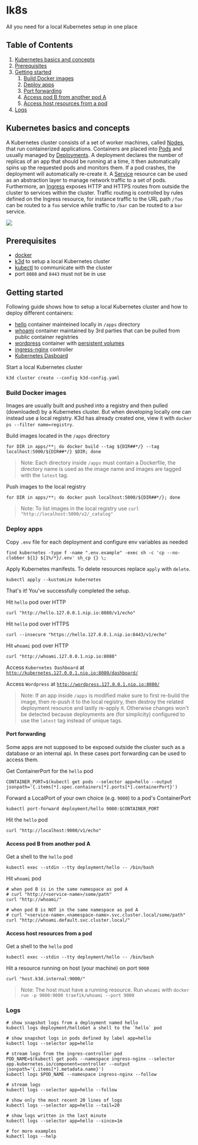 # lk8s

All you need for a local Kubernetes setup in one place

## Table of Contents

1. [Kubernetes basics and concepts](#kubernetes-basics-and-concepts)
2. [Prerequisites](#prerequisites)
3. [Getting started](#getting-started)
    1. [Build Docker images](#build-docker-images)
    2. [Deploy apps](#deploy-apps)
    4. [Port forwarding](#port-forwarding)
    6. [Access pod B from another pod A](#access-pod-b-from-another-pod-a)
    7. [Access host resources from a pod](#access-host-resources-from-a-pod)
7. [Logs](#logs)

## Kubernetes basics and concepts

A Kubernetes cluster consists of a set of worker machines, called
[Nodes](https://kubernetes.io/docs/concepts/architecture/nodes/), that run
containerized applications. Containers are placed into
[Pods](https://kubernetes.io/docs/concepts/workloads/pods/) and usually managed
by
[Deployments](https://kubernetes.io/docs/concepts/workloads/controllers/deployment/).
A deployment declares the number of replicas of an app that should be running at
a time, it then automatically spins up the requested pods and monitors them. If
a pod crashes, the deployment will automatically re-create it. A
[Service](https://kubernetes.io/docs/concepts/services-networking/service/)
resource can be used as an abstraction layer to manage network traffic to a set
of pods. Furthermore, an
[Ingress](https://kubernetes.io/docs/concepts/services-networking/ingress/)
exposes HTTP and HTTPS routes from outside the cluster to services within the
cluster. Traffic routing is controlled by rules defined on the Ingress resource,
for instance traffic to the URL path `/foo` can be routed to a `foo` service
while traffic to `/bar` can be routed to a `bar` service.

[![](https://mermaid.ink/img/pako:eNqNkl1vwiAUhv8KwRtNWueqWwwuXrkLk2Ux83L1gpZTJVJogO4j6n8fFRptsq8bODk873vgHA44VwwwwVtNqx16epmlEqFccJC2_-r3zSAeoqXcajAmLqmkW2DoIdNzJBRlKKOCyhw0GsZz7qnXFAce9Z-d_3JFmm2ltB2keHOuEdA4nh9vCqWOBvQbz-HWadc-RH2XJ9PRt5KM6laSXEtc_lpi6sy_LBe1saCvbPx5qOo8K8Wa4ivFzoURraqLTQdL_sASj41bzN3pF2zyEwaS-WFQYxZQoEpQLlHBhSA9xlhkrFZ7IL2iKEIcv3Nmd2RSfUS5EkqT3mg0mnVM9lMTLMbJfQ53_3JxZ12X0M3gdJGSXpZlXZvkYuMrXpzaSURte9sgiZphNMs5GjfLpLn6ldb_Td-UTtrfLOwzHOESdEk5c5_80HAptjsoIcXEhQwKWgub4lSeHFpXjFp4ZNwqjUlBhYEI09qq9afMMbG6hhZacOp-Vhmo0xedox4L)](https://mermaid.live/edit#pako:eNqNkl1vwiAUhv8KwRtNWueqWwwuXrkLk2Ux83L1gpZTJVJogO4j6n8fFRptsq8bODk873vgHA44VwwwwVtNqx16epmlEqFccJC2_-r3zSAeoqXcajAmLqmkW2DoIdNzJBRlKKOCyhw0GsZz7qnXFAce9Z-d_3JFmm2ltB2keHOuEdA4nh9vCqWOBvQbz-HWadc-RH2XJ9PRt5KM6laSXEtc_lpi6sy_LBe1saCvbPx5qOo8K8Wa4ivFzoURraqLTQdL_sASj41bzN3pF2zyEwaS-WFQYxZQoEpQLlHBhSA9xlhkrFZ7IL2iKEIcv3Nmd2RSfUS5EkqT3mg0mnVM9lMTLMbJfQ53_3JxZ12X0M3gdJGSXpZlXZvkYuMrXpzaSURte9sgiZphNMs5GjfLpLn6ldb_Td-UTtrfLOwzHOESdEk5c5_80HAptjsoIcXEhQwKWgub4lSeHFpXjFp4ZNwqjUlBhYEI09qq9afMMbG6hhZacOp-Vhmo0xedox4L)

## Prerequisites

- [docker](https://docs.docker.com/get-docker/)
- [k3d](https://k3d.io/) to setup a local Kubernetes cluster
- [kubectl](https://kubernetes.io/docs/tasks/tools/#kubectl) to communicate with
  the cluster
- port `8080` and `8443` must not be in use

## Getting started

Following guide shows how to setup a local Kubernetes cluster and how to deploy
different containers:

- [hello](./apps/hello/) container mainteined locally in `/apps` directory
- [whoami](https://hub.docker.com/r/traefik/whoami) container maintained by 3rd
parties that can be pulled from public container registries
- [wordpress](https://hub.docker.com/r/bitnami/wordpress/) container with
  [persistent
  volumes](https://kubernetes.io/docs/concepts/storage/persistent-volumes/)
- [ingress-nginx](https://kubernetes.github.io/ingress-nginx/) controller
- [Kubernetes
Dasboard](https://kubernetes.io/docs/tasks/access-application-cluster/web-ui-dashboard/)

Start a local Kubernetes cluster 
```shell
k3d cluster create --config k3d-config.yaml
```

### Build Docker images

Images are usually built and pushed into a registry and then pulled (downloaded)
by a Kubernetes cluster. But when developing locally one can instead use a local
registry. K3d has already created one, view it with `docker ps --filter
name=registry`.

Build images located in the `/apps` directory
```shell
for DIR in apps/**; do docker build --tag ${DIR##*/} --tag localhost:5000/${DIR##*/} $DIR; done
```

> Note: Each directory inside `/apps` must contain a Dockerfile, the directory
> name is used as the image name and images are tagged with the `latest` tag.

Push images to the local registry
```shell
for DIR in apps/**; do docker push localhost:5000/${DIR##*/}; done
```

> Note: To list images in the local registry use `curl
> "http://localhost:5000/v2/_catalog"`

### Deploy apps

Copy `.env` file for each deployment and configure env variables as needed
```shell
find kubernetes -type f -name ".env.example" -exec sh -c 'cp --no-clobber ${1} ${1%/*}/.env' sh_cp {} \;
```

Apply Kubernetes manifests. To delete resources replace `apply` with `delete`.
```shell
kubectl apply --kustomize kubernetes
```

That's it! You've successfully completed the setup.

Hit `hello` pod over HTTP
```shell
curl "http://hello.127.0.0.1.nip.io:8080/v1/echo"
```

Hit `hello` pod over HTTPS
```shell
curl --insecure "https://hello.127.0.0.1.nip.io:8443/v1/echo"
```

Hit `whoami` pod over HTTP
```shell
curl "http://whoami.127.0.0.1.nip.io:8080"
```

Access `Kubernetes Dashboard` at
[`http://kubernetes.127.0.0.1.nip.io:8080/dashboard/`](http://kubernetes.127.0.0.1.nip.io:8080/dashboard/)

Access `Wordpress` at [`http://wordpress.127.0.0.1.nip.io:8080/`](http://wordpress.127.0.0.1.nip.io:8080/)

> Note: If an app inside `/apps` is modified make sure to first re-build the
> image, then re-push it to the local registry, then destroy the related
> deployment resource and lastly re-apply it. Otherwise changes won't be detected
> because deployments are (for simplicity) configured to use the `latest` tag
> instead of unique tags.

#### Port forwarding

Some apps are not supposed to be exposed outside the cluster such as a database
or an internal api. In these cases port forwarding can be used to access them.

Get ContainerPort for the `hello` pod
```shell
CONTAINER_PORT=$(kubectl get pods --selector app=hello --output jsonpath='{.items[*].spec.containers[*].ports[*].containerPort}')
```

Forward a LocalPort of your own choice (e.g. `9000`) to a pod's ContainerPort
```shell
kubectl port-forward deployment/hello 9000:$CONTAINER_PORT
```

Hit the `hello` pod
```shell
curl "http://localhost:9000/v1/echo"
```

#### Access pod B from another pod A

Get a shell to the `hello` pod
```shell
kubectl exec --stdin --tty deployment/hello -- /bin/bash
```

Hit `whoami` pod
```shell
# when pod B is in the same namespace as pod A
# curl "http://<service-name>/some/path"
curl "http://whoami/"

# when pod B is NOT in the same namespace as pod A
# curl "<service-name>.<namespace-name>.svc.cluster.local/some/path"
curl "http://whoami.default.svc.cluster.local/"
```

#### Access host resources from a pod

Get a shell to the `hello` pod
```shell
kubectl exec --stdin --tty deployment/hello -- /bin/bash
```

Hit a resource running on host (your machine) on port `9000`
```shell
curl "host.k3d.internal:9000/"
```

> Note: The host must have a running resource. Run `whoami` with `docker run -p
> 9000:9000 traefik/whoami --port 9000`

### Logs

```shell
# show snapshot logs from a deployment named hello
kubectl logs deployment/helloGet a shell to the `hello` pod

# show snapshot logs in pods defined by label app=hello
kubectl logs --selector app=hello

# stream logs from the ingres-controller pod
POD_NAME=$(kubectl get pods --namespace ingress-nginx --selector app.kubernetes.io/component=controller --output jsonpath='{.items[*].metadata.name}')
kubectl logs $POD_NAME --namespace ingress-nginx --follow

# stream logs
kubectl logs --selector app=hello --follow

# show only the most recent 20 lines of logs
kubectl logs --selector app=hello --tail=20

# show logs written in the last minute
kubectl logs --selector app=hello --since=1m

# for more examples
kubectl logs --help
```
